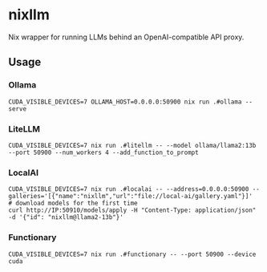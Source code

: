 # nixllm

Nix wrapper for running LLMs behind an OpenAI-compatible API proxy.

## Usage

### Ollama

```shell
CUDA_VISIBLE_DEVICES=7 OLLAMA_HOST=0.0.0.0:50900 nix run .#ollama -- serve
```

### LiteLLM

```shell
CUDA_VISIBLE_DEVICES=7 nix run .#litellm -- --model ollama/llama2:13b --port 50900 --num_workers 4 --add_function_to_prompt
```

### LocalAI

```shell
CUDA_VISIBLE_DEVICES=7 nix run .#localai -- --address=0.0.0.0:50900 --galleries='[{"name":"nixllm","url":"file://local-ai/gallery.yaml"}]'
# download models for the first time
curl http://IP:50910/models/apply -H "Content-Type: application/json" -d '{"id": "nixllm@llama2-13b"}'
```

### Functionary

```shell
CUDA_VISIBLE_DEVICES=7 nix run .#functionary -- --port 50900 --device cuda
```
